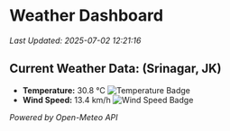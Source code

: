 
# Weather Dashboard

_Last Updated: 2025-07-02 12:21:16_

## Current Weather Data: (Srinagar, JK)
- **Temperature:** 30.8 °C ![Temperature Badge](https://img.shields.io/badge/Temperature-High%20Temp-orange)
- **Wind Speed:** 13.4 km/h ![Wind Speed Badge](https://img.shields.io/badge/Wind%20Speed-Light%20Wind-blue)

*Powered by Open-Meteo API*
